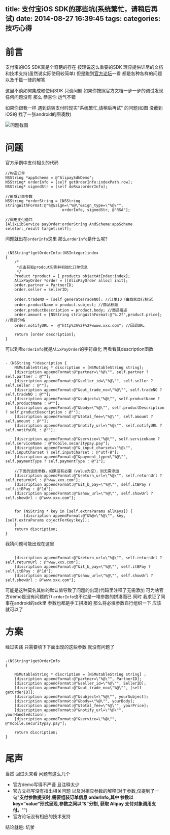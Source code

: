 title: 支付宝iOS SDK的那些坑(系统繁忙，请稍后再试)
date: 2014-08-27 16:39:45
tags:
categories: 技巧心得
---

前言
========
支付宝的iOS SDK真是个奇葩的存在 按理说这么重要的SDK 理应提供详尽的文档和技术支持(虽然说实际使用较简单) 
但是跑到[官方论坛](http://club.alipay.com/thread-htm-fid-703-page-6.html)一看 都是各种各样的问题 以及千篇一律的解答

这里不谈如何集成和使用SDK 只谈问题 如果你按照官方文档一步一步的调试发现任何问题没有 那么 恭喜你 运气不错

如果你跟我一样 遇到跳转支付时现实"系统繁忙,请稍后再试" 的问题(如图 没截到iOS的 找了一张android的图凑数)

![问题截图](https://dl.dropboxusercontent.com/u/433937/Blog/2014-08-27-alipay-sdk-sucks.png)


问题
========
官方示例中支付相关的代码

``` objc
//构造订单
NSString *appScheme = @"AlipaySdkDemo";
NSString* orderInfo = [self getOrderInfo:indexPath.row];
NSString* signedStr = [self doRsa:orderInfo];

//形成订单参数
NSString *orderString = [NSString stringWithFormat:@"%@&sign=\"%@\"&sign_type=\"%@\"",
                         orderInfo, signedStr, @"RSA"];

//调用支付借口
[AlixLibService payOrder:orderString AndScheme:appScheme seletor:_result target:self];

```

问题就出在`orderInfo`这里 那么`orderInfo`是什么呢?

``` objc

-(NSString*)getOrderInfo:(NSInteger)index
{
    /*
     *点击获取prodcut实例并初始化订单信息
     */
    Product *product = [_products objectAtIndex:index];    
    AlixPayOrder *order = [[AlixPayOrder alloc] init];
    order.partner = PartnerID;
    order.seller = SellerID;

    order.tradeNO = [self generateTradeNO]; //订单ID（由商家自行制定）
    order.productName = product.subject; //商品标题
    order.productDescription = product.body; //商品描述
    order.amount = [NSString stringWithFormat:@"%.2f",product.price]; //商品价格
    order.notifyURL =  @"http%3A%2F%2Fwwww.xxx.com"; //回调URL
    
    return [order description];
}

```

可以到看`orderInfo`就是`AlixPayOrder`的字符串化 再看看其description函数
``` objc

- (NSString *)description {
    NSMutableString * discription = [NSMutableString string];
    [discription appendFormat:@"partner=\"%@\"", self.partner ? self.partner : @""];
    [discription appendFormat:@"&seller_id=\"%@\"", self.seller ? self.seller : @""];
    [discription appendFormat:@"&out_trade_no=\"%@\"", self.tradeNO ? self.tradeNO : @""];
    [discription appendFormat:@"&subject=\"%@\"", self.productName ? self.productName : @""];
    [discription appendFormat:@"&body=\"%@\"", self.productDescription ? self.productDescription : @""];
    [discription appendFormat:@"&total_fee=\"%@\"", self.amount ? self.amount : @""];
    [discription appendFormat:@"&notify_url=\"%@\"", self.notifyURL ? self.notifyURL : @""];
    
    [discription appendFormat:@"&service=\"%@\"", self.serviceName ? self.serviceName : @"mobile.securitypay.pay"];
    [discription appendFormat:@"&_input_charset=\"%@\"", self.inputCharset ? self.inputCharset : @"utf-8"];
    [discription appendFormat:@"&payment_type=\"%@\"", self.paymentType ? self.paymentType : @"1"];

    //下面的这些参数，如果没有必要（value为空），则无需添加
    [discription appendFormat:@"&return_url=\"%@\"", self.returnUrl ? self.returnUrl : @"www.xxx.com"];
    [discription appendFormat:@"&it_b_pay=\"%@\"", self.itBPay ? self.itBPay : @"1d"];
    [discription appendFormat:@"&show_url=\"%@\"", self.showUrl ? self.showUrl : @"www.xxx.com"];

    
    for (NSString * key in [self.extraParams allKeys]) {
        [discription appendFormat:@"&%@=\"%@\"", key, [self.extraParams objectForKey:key]];
    }
    return discription;
}
```

我猜问题可能出现在这里
``` objc

    [discription appendFormat:@"&return_url=\"%@\"", self.returnUrl ? self.returnUrl : @"www.xxx.com"];
    [discription appendFormat:@"&it_b_pay=\"%@\"", self.itBPay ? self.itBPay : @"1d"];
    [discription appendFormat:@"&show_url=\"%@\"", self.showUrl ? self.showUrl : @"www.xxx.com"];

```

可能是这种莫名其妙的默认值导致了问题的出现(代码里注释了无需添加 可为啥官方demo是没有问题的?) 
`orderInfo`也不过是一堆参数的拼凑而已 同时 我求证了同事在android的sdk里 参数也都是手工拼凑的 那么将必填参数自行组织一下 应该就可以了

方案
========

经过实践 只需要填下下面出现的这些参数 就没有问题了

``` objc

-(NSString*)getOrderInfo
{
    
    NSMutableString * discription = [NSMutableString string] ;
    [discription appendFormat:@"partner=\"%@\"", PartnerID];
    [discription appendFormat:@"&seller_id=\"%@\"", SellerID];
    [discription appendFormat:@"&out_trade_no=\"%@\"", [self getOrderID]];
    [discription appendFormat:@"&subject=\"%@\"", yourSubject];
    [discription appendFormat:@"&body=\"%@\"", yourBody];
    [discription appendFormat:@"&total_fee=\"%@\"", yourPrice];
    [discription appendFormat:@"&notify_url=\"%@\"", yourHandleAction];
    [discription appendFormat:@"&service=\"%@\"", @"mobile.securitypay.pay"];
    
    return discription;
}

```

尾声
========

当然 回过头来看 问题有这么几个
* 官方demo写得不严谨 且注释太少
* 官方文档写没有指出相关问题 以及对相应参数的解释(对于参数,仅提到了一句"**支付参数提交时,需要组装订单信息 orderInfo,其中 参数以 key=”value”形式呈现,参数之间以“&”分割, 获取 Alipay 支付对象调用支付。**"")
* 官方论坛没有相应的技术支持

结论就是: 坑爹

